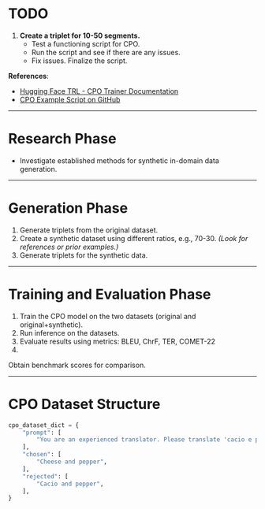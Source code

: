 # TODO

1. **Create a triplet for 10-50 segments.**
   - Test a functioning script for CPO.
   - Run the script and see if there are any issues.
   - Fix issues. Finalize the script.

**References**:  
- [Hugging Face TRL - CPO Trainer Documentation](https://huggingface.co/docs/trl/v0.8.6/cpo_trainer)  
- [CPO Example Script on GitHub](https://github.com/huggingface/trl/blob/main/examples/scripts/cpo.py)  

---

# Research Phase

- Investigate established methods for synthetic in-domain data generation.

---

# Generation Phase

1. Generate triplets from the original dataset.
2. Create a synthetic dataset using different ratios, e.g., 70-30. *(Look for references or prior examples.)*
3. Generate triplets for the synthetic data.

---

# Training and Evaluation Phase

1. Train the CPO model on the two datasets (original and original+synthetic).
2. Run inference on the datasets.
3. Evaluate results using metrics: BLEU, ChrF, TER, COMET-22
4. 
Obtain benchmark scores for comparison.

---

# CPO Dataset Structure

```python
cpo_dataset_dict = {
    "prompt": [
        "You are an experienced translator. Please translate 'cacio e pepe' from Italian into English",
    ],
    "chosen": [
        "Cheese and pepper",
    ],
    "rejected": [
        "Cacio and pepper",
    ],
}
